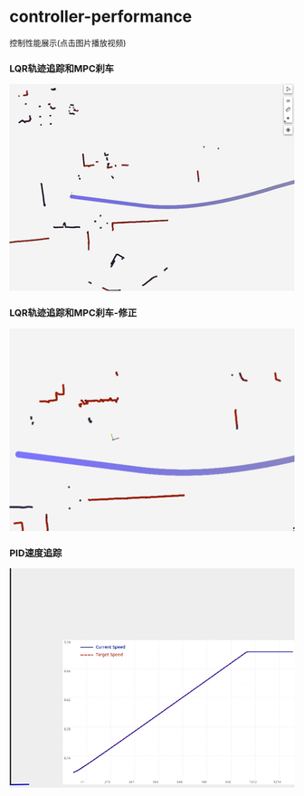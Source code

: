 # controller-performance
控制性能展示(点击图片播放视频)

### LQR轨迹追踪和MPC刹车
[![Watch the video](https://github.com/once233/controller-performance/blob/main/image/lqr%E8%BD%A8%E8%BF%B9%E8%BF%BD%E8%B8%AA%E5%92%8Cmpc%E5%88%B9%E8%BD%A6.png)](https://github.com/user-attachments/assets/1bdaed9e-e448-4182-9c8d-828aa06f6ef7)

### LQR轨迹追踪和MPC刹车-修正
[![Watch the video](https://github.com/once233/controller-performance/blob/main/image/lqr%E8%BD%A8%E8%BF%B9%E8%BF%BD%E8%B8%AA%E5%92%8Cmpc%E5%88%B9%E8%BD%A6-%E4%BF%AE%E6%AD%A3.png)]([https://github.com/user-attachments/assets/1bdaed9e-e448-4182-9c8d-828aa06f6ef7](https://github.com/user-attachments/assets/bf7d67e1-28d0-4d12-b3f7-611df74bcb6f))

### PID速度追踪
[![Watch the video](https://github.com/once233/controller-performance/blob/main/image/pidSpeedTrack.png)]([https://github.com/user-attachments/assets/1bdaed9e-e448-4182-9c8d-828aa06f6ef7](https://github.com/user-attachments/assets/3759058c-5196-4ad2-8f21-729968287d4b))

